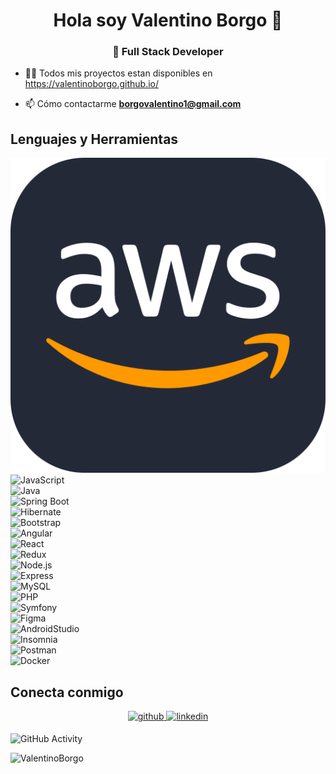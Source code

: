 <h1 align="center">Hola soy Valentino Borgo 🚀</h1>
<h3 align="center">🔌 Full Stack Developer</h3> 

- 👨‍💻 Todos mis proyectos estan disponibles en https://valentinoborgo.github.io/

- 📫 Cómo contactarme **borgovalentino1@gmail.com**

## Lenguajes y Herramientas

![Amazon](https://github.com/tandpfun/skill-icons/blob/main/icons/AWS-Dark.svg)
![JavaScript](https://img.shields.io/badge/-JavaScript-333333?style=flat&logo=javascript)</br>
 ![Java](https://img.shields.io/badge/Java-ED8B00?style=for-the-badge&logo=openjdk&logoColor=white)</br>
 ![Spring Boot](https://img.shields.io/badge/-Spring%20Boot-333333?style=flat&logo=SpringBoot&logoColor=563D7)</br>
 ![Hibernate](https://img.shields.io/badge/-Hibernate-333333?style=flat&logo=Hibernate&logoColor=563D77)</br>
 ![Bootstrap](https://img.shields.io/badge/-Bootstrap-333333?style=flat&logo=bootstrap&logoColor=563D7C)</br>
 ![Angular]( https://img.shields.io/badge/-Angular-333333?style=flat&logo=Angular)</br>
 ![React](https://img.shields.io/badge/-React-333333?style=flat&logo=react)</br>
 ![Redux](https://img.shields.io/badge/-Redux-333333?style=flat&logo=redux)</br>
 ![Node.js](https://img.shields.io/badge/-Node.js-333333?style=flat&logo=node.js)</br>
 ![Express](https://img.shields.io/badge/-Express-333333?style=flat&logo=express)</br>
 ![MySQL](https://img.shields.io/badge/-MySQLl-333333?style=flat&logo=MySQL)</br>
 ![PHP](https://img.shields.io/badge/-PHP-333333?style=flat&logo=PHP)</br>
 ![Symfony](https://img.shields.io/badge/-Symfony-333333?style=flat&logo=Symfony) </br>
 ![Figma](https://img.shields.io/badge/-Figma-333333?style=flat&logo=figma)</br>
 ![AndroidStudio](https://img.shields.io/badge/-AndroidStudio-333333?style=flat&logo=AndroidStudio)</br>
 ![Insomnia](https://img.shields.io/badge/-Insomnia-333333?style=flat&logo=insomnia)</br>
 ![Postman](https://img.shields.io/badge/-Postman-333333?style=flat&logo=Postman)</br>
 ![Docker](https://img.shields.io/badge/-Docker-333333?style=flat&logo=Docker)</br>

## Conecta conmigo 
<div align="center">
<a href="https://github.com/ValentinoBorgo" target="_blank">
<img src=https://img.shields.io/badge/github-%2324292e.svg?&style=for-the-badge&logo=github&logoColor=white alt=github style="margin-bottom: 5px;" />
</a>
<a href="https://www.linkedin.com/in/valentino-borgo-a185b2258/" target="_blank">
<img src=https://img.shields.io/badge/linkedin-%231E77B5.svg?&style=for-the-badge&logo=linkedin&logoColor=white alt=linkedin style="margin-bottom: 5px;" />
</a>
</div>

![GitHub Activity](https://github-readme-stats.vercel.app/api?username=ValentinoBorgo&show_icons=true)

<p align="left"> <img src="https://komarev.com/ghpvc/?username=ValentinoBorgo&label=Profile%20views&color=0e75b6&style=flat" alt="ValentinoBorgo" /> </p>
